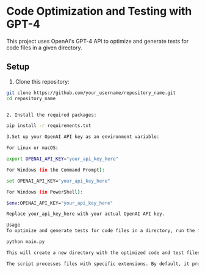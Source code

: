 # Code Optimization and Testing with GPT-4

This project uses OpenAI's GPT-4 API to optimize and generate tests for code files in a given directory.

## Setup

1. Clone this repository:

```bash
git clone https://github.com/your_username/repository_name.git
cd repository_name


2. Install the required packages:

pip install -r requirements.txt

3.Set up your OpenAI API key as an environment variable:

For Linux or macOS:

export OPENAI_API_KEY="your_api_key_here"

For Windows (in the Command Prompt):

set OPENAI_API_KEY="your_api_key_here"

For Windows (in PowerShell):

$env:OPENAI_API_KEY="your_api_key_here"

Replace your_api_key_here with your actual OpenAI API key.

Usage
To optimize and generate tests for code files in a directory, run the following command:

python main.py

This will create a new directory with the optimized code and test files. The new directory will have the same name as the original directory, but with _GPT appended to the end.

The script processes files with specific extensions. By default, it processes .dart, .flutter, .js, and .py files. Modify the file_extensions list in main.py to include other file types if needed.
